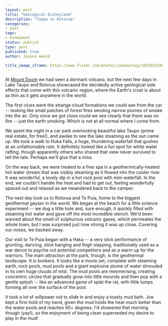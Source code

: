 ```yaml
---
layout: post
title: "Geological Disneyland"
description: "Taupo to Rotorua"
categories:
- post
tags:
- honeyment
status: publish
type: post
published: true
author: Joanna Heald

title_image_iframe: https://www.flickr.com/photos/joekearney/19250153695/in/album-72157652379606419/player/
---
```



At [Mount Doom](/posts/mount-doom/) we had seen a dormant volcano, but the next few days in Lake Taupo and Rotorua showcased the decidedly active geological side effects that come with this volcanic region, where the Earth's crust is about as thin as it gets anywhere in the world.

The first clues were the strange cloud formations we could see from the car -- looking like small patches of forest fires sending narrow plumes of smoke into the air. Only once we got close could we see clearly that there was no fire -- just the earth smoking. Which is not at all normal where I come from.

We spent the night in a car park overlooking beautiful lake Taupo (prime real estate, for free!), and awoke to see the lake steaming as the sun came up. We took a walk to Huka Falls, a huge, thundering waterfall that gushes at an unfathomable rate. It definitely looked like a fun spot for white water rafting, though apparently others who shared that view never survived to tell the tale. Perhaps we'll give that a miss.

On the way back, we were treated to a free spa in a geothermically-heated hot water stream that was visibly steaming as it flowed into the cooler river. It was wonderful, a lovely dip in a hot rock pool with mini waterfall. In the end, we couldn't handle the heat and had to get out, feeling wonderfully spaced out and relaxed as we meandered back to the camper.

The next day took us to Rotorua and Te Puia, home to the biggest geothermal geyser in the world. We began at the beach for a little science experiment -- we dug a little hole and, sure enough, it quickly filled with steaming hot water and gave off the most incredible stench. We'd been warned about the smell of sulphurous volcanic gases, which permeates the whole town, but I was surprised just how strong it was up close. Covering our noses, we backed away. 

Our visit to Te Puia began with a Haka -- a very slick performance of grunting, dancing, stick banging and thigh slapping, traditionally used as a war dance to psyche out potential competitors and as a warm up for the warriors. The main attraction at the park, though, is the geothermal landscape. It is bonkers. It looks like a movie set, complete with steaming earth, rock pools, mud pools and a giant explosive plume of water shrouded in its own huge clouds of mist. The mud pools are mesmerising, creating concentric circles that gradually grow into little mounds and then pop with a gentle splosh -- like an advanced game of splat the rat, with little lumps forming all over the surface of the pool.

It took a lot of willpower not to slide in and enjoy a toasty mud bath. Joe kept a firm hold of my hand, given the mud holds the heat much better than the water pools and reaches 90+ degrees. I'd showered that morning though (yay!), so the enjoyment of being clean superseded my desire to play in the mud!

